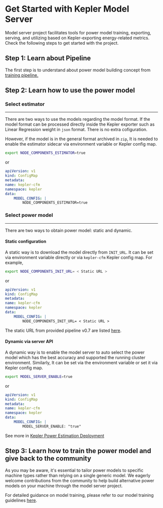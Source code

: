 
# Get Started with Kepler Model Server

Model server project facilitates tools for power model training, exporting, serving, and utilizing based on Kepler-exporting energy-related metrics. Check the following steps to get started with the project.

## Step 1: Learn about Pipeline

The first step is to understand about power model building concept from [training pipeline.](./pipeline.md)

## Step 2: Learn how to use the power model

### Select estimator

---

There are two ways to use the models regarding the model format. If the model format can be processed directly inside the Kepler exporter such as Linear Regression weight in `json` format. There is no extra cofiguration.

However, if the model is in the general format archived in `zip`, It is needed to enable the estimator sidecar via environment variable or Kepler config map.

```bash
export NODE_COMPONENTS_ESTIMATOR=true
```

or

```yaml
apiVersion: v1
kind: ConfigMap
metadata:
name: kepler-cfm
namespace: kepler
data:
    MODEL_CONFIG: |
        NODE_COMPONENTS_ESTIMATOR=true
```

### Select power model

---

There are two ways to obtain power model: static and dynamic.

#### Static configuration

A static way is to download the model directly from `INIT_URL`. It can be set via environment variable directly or via `kepler-cfm` Kepler config map. For example,

```bash
export NODE_COMPONENTS_INIT_URL= < Static URL >
```

or

```yaml
apiVersion: v1
kind: ConfigMap
metadata:
name: kepler-cfm
namespace: kepler
data:
    MODEL_CONFIG: |
        NODE_COMPONENTS_INIT_URL= < Static URL >
```

The static URL from provided pipeline v0.7 are listed [here](https://github.com/sustainable-computing-io/kepler-model-db/tree/main/models/v0.7).

#### Dynamic via server API

A dynamic way is to enable the model server to auto select the power model which has the best accuracy and supported the running cluster environment. Similarly, It can be set via the environment variable or set it via Kepler config map.

```bash
export MODEL_SERVER_ENABLE=true
```

or

```yaml
apiVersion: v1
kind: ConfigMap
metadata:
name: kepler-cfm
namespace: kepler
data:
    MODEL_CONFIG: |
        MODEL_SERVER_ENABLE: "true"
```

See more in [Kepler Power Estimation Deployment](./power_estimation.md)

## Step 3: Learn how to train the power model and give back to the community

As you may be aware, it's essential to tailor power models to specific machine types rather than relying on a single generic model. We eagerly welcome contributions from the community to help build alternative power models on your machine through the model server project.

For detailed guidance on model training, please refer to our model training guidelines [here](https://github.com/sustainable-computing-io/kepler-model-server/tree/main/model_training).
